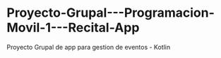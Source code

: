 # Proyecto-Grupal---Programacion-Movil-1---Recital-App
Proyecto Grupal de app para gestion de eventos - Kotlin
